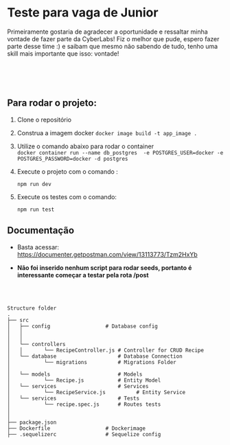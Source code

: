 # Teste para vaga de Junior

Primeiramente gostaria de agradecer a oportunidade e ressaltar minha vontade de fazer parte da CyberLabs! Fiz o melhor que pude, espero fazer parte desse time :) e saibam que mesmo não sabendo de tudo, tenho uma skill mais importante que isso: vontade!


<br />
<br />
<br />

## Para rodar o projeto: 


1. Clone o repositório
2. Construa a imagem docker
   ```docker image build -t app_image . ```
3. Utilize o comando abaixo para rodar o container
   <br />
   ```docker container run --name db_postgres  -e POSTGRES_USER=docker -e  POSTGRES_PASSWORD=docker -d postgres ```
4. Execute o projeto com o comando : 
   <br />

   ```npm run dev```
5. Execute os testes com o comando: 
   <br />
   
   ```npm run test```
## Documentação

* Basta acessar: https://documenter.getpostman.com/view/13113773/Tzm2HxYb

* **Não foi inserido nenhum script para rodar seeds, portanto é interessante começar a testar pela rota /post** 


   <br />
   <br />

```
Structure folder
.
├── src
│   ├── config                  # Database config
│   │   
│   │
│   └── controllers                    
│   │       └── RecipeController.js # Controller for CRUD Recipe
│   └── database                    # Database Connection
│           └── migrations          # Migrations Folder
│
│   └── models                      # Models
│           └── Recipe.js           # Entity Model
│   └── services                    # Services
│           └── RecipeService.js          # Entity Service
│   └── services                    # Tests
│           └── recipe.spec.js      # Routes tests
│
│
├── package.json
├── Dockerfile                  # Dockerimage
├── .sequelizerc                # Sequelize config 

```


